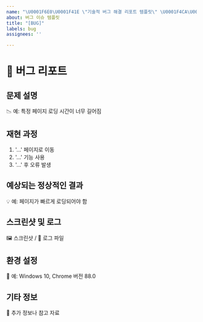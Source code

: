 ```yaml
---
name: "\U0001F6E0️\U0001F41E \"기술적 버그 해결 리포트 템플릿\" \U0001F4CA\U0001F527"
about: 버그 이슈 템플릿
title: "[BUG]"
labels: bug
assignees: ''

---
```


# 🐞 버그 리포트

## 문제 설명

<!-- 발생한 버그에 대한 상세한 설명 -->
📉 예: 특정 페이지 로딩 시간이 너무 길어짐

## 재현 과정

<!-- 문제를 재현하기 위한 단계 -->

1. '...' 페이지로 이동
2. '...' 기능 사용
3. '...' 후 오류 발생

## 예상되는 정상적인 결과

<!-- 정상적인 상황에서 기대되는 결과 설명 -->
💡 예: 페이지가 빠르게 로딩되어야 함

## 스크린샷 및 로그

<!-- 문제를 보여주는 스크린샷 또는 로그 파일 첨부 -->
🖼️ 스크린샷 / 📜 로그 파일

## 환경 설정

<!-- 문제가 발생한 환경(운영체제, 브라우저 등)에 대한 정보 -->
🔧 예: Windows 10, Chrome 버전 88.0

## 기타 정보

<!-- 문제 해결에 도움이 될 수 있는 기타 유용한 정보 -->
📎 추가 정보나 참고 자료
